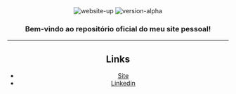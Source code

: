 <div align="center">
<img alt="website-up" src="https://img.shields.io/website?url=https%3A%2F%2Fless14.github.io%2Fwebsite%2F">
<img alt="version-alpha" src="https://img.shields.io/badge/Version-Alpha-orange">
<h3>Bem-vindo ao repositório oficial do meu site pessoal!</h3>

<hr>
<h2>Links</h2>
<ul class="links">
<li><a href="https://less14.github.io/website/" target="_blank">Site</a></li>
<li><a href="https://www.linkedin.com/in/felipe-maciel-56b594270/" target="_blank">Linkedin</a></li>
</ul>
</div>
